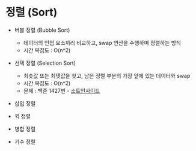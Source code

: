 # 정렬 (Sort)
- 버블 정렬 (Bubble Sort)
  - 데이터의 인접 요소끼리 비교하고, swap 연산을 수행하며 정렬하는 방식
  - 시간 복잡도 : O(n^2) 
  
- 선택 정렬 (Selection Sort)
  - 최솟값 또는 최댓값을 찾고, 남은 정렬 부분의 가장 앞에 있는 데이터와 swap
  - 시간 복잡도 : O(n^2)
  - 문제 : 백준 1427번 - [소트인사이드](https://www.acmicpc.net/problem/1427)
  
- 삽입 정렬
- 퀵 정렬
- 병합 정렬
- 기수 정렬
